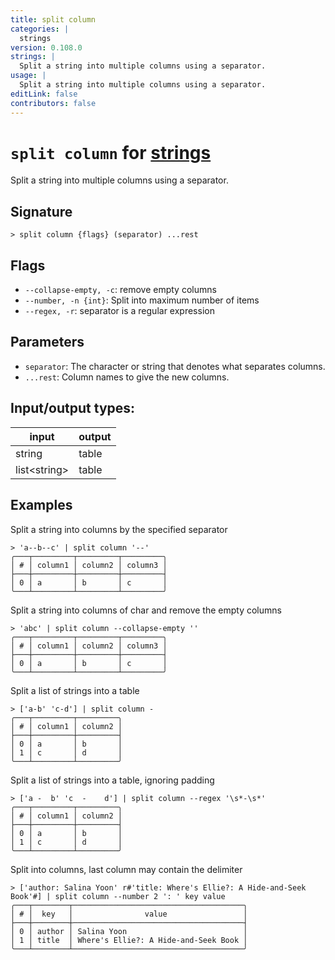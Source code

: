 ```yaml
---
title: split column
categories: |
  strings
version: 0.108.0
strings: |
  Split a string into multiple columns using a separator.
usage: |
  Split a string into multiple columns using a separator.
editLink: false
contributors: false
---
```

<!-- This file is automatically generated. Please edit the command in https://github.com/nushell/nushell instead. -->

# `split column` for [strings](/commands/categories/strings.md)

<div class='command-title'>Split a string into multiple columns using a separator.</div>

## Signature

```> split column {flags} (separator) ...rest```

## Flags

 -  `--collapse-empty, -c`: remove empty columns
 -  `--number, -n {int}`: Split into maximum number of items
 -  `--regex, -r`: separator is a regular expression

## Parameters

 -  `separator`: The character or string that denotes what separates columns.
 -  `...rest`: Column names to give the new columns.


## Input/output types:

| input        | output |
| ------------ | ------ |
| string       | table  |
| list&lt;string&gt; | table  |
## Examples

Split a string into columns by the specified separator
```nu
> 'a--b--c' | split column '--'
╭───┬─────────┬─────────┬─────────╮
│ # │ column1 │ column2 │ column3 │
├───┼─────────┼─────────┼─────────┤
│ 0 │ a       │ b       │ c       │
╰───┴─────────┴─────────┴─────────╯

```

Split a string into columns of char and remove the empty columns
```nu
> 'abc' | split column --collapse-empty ''
╭───┬─────────┬─────────┬─────────╮
│ # │ column1 │ column2 │ column3 │
├───┼─────────┼─────────┼─────────┤
│ 0 │ a       │ b       │ c       │
╰───┴─────────┴─────────┴─────────╯

```

Split a list of strings into a table
```nu
> ['a-b' 'c-d'] | split column -
╭───┬─────────┬─────────╮
│ # │ column1 │ column2 │
├───┼─────────┼─────────┤
│ 0 │ a       │ b       │
│ 1 │ c       │ d       │
╰───┴─────────┴─────────╯

```

Split a list of strings into a table, ignoring padding
```nu
> ['a -  b' 'c  -    d'] | split column --regex '\s*-\s*'
╭───┬─────────┬─────────╮
│ # │ column1 │ column2 │
├───┼─────────┼─────────┤
│ 0 │ a       │ b       │
│ 1 │ c       │ d       │
╰───┴─────────┴─────────╯

```

Split into columns, last column may contain the delimiter
```nu
> ['author: Salina Yoon' r#'title: Where's Ellie?: A Hide-and-Seek Book'#] | split column --number 2 ': ' key value
╭───┬────────┬──────────────────────────────────────╮
│ # │  key   │                value                 │
├───┼────────┼──────────────────────────────────────┤
│ 0 │ author │ Salina Yoon                          │
│ 1 │ title  │ Where's Ellie?: A Hide-and-Seek Book │
╰───┴────────┴──────────────────────────────────────╯

```
